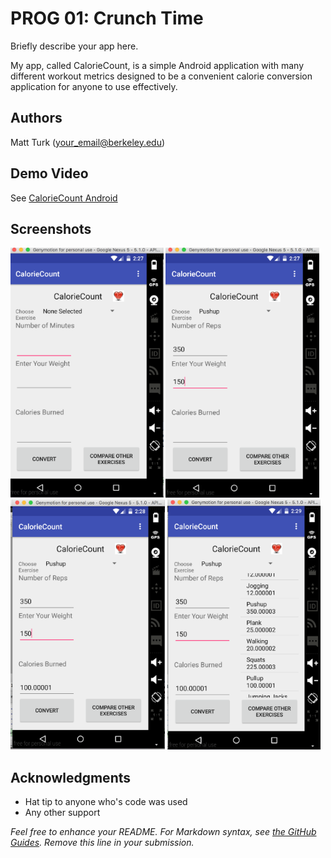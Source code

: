 # PROG 01: Crunch Time

Briefly describe your app here.

My app, called CalorieCount, is a simple Android application with many different workout metrics designed to be a convenient calorie conversion application for anyone to use effectively. 

## Authors

Matt Turk ([your_email@berkeley.edu](mturk@berkeley.edu))



## Demo Video

See [CalorieCount Android](https://youtu.be/R499l-sYFpY)

## Screenshots

<img src="screenshots/caloriecount1.png" height="400" alt="Screenshot"/>
<img src="screenshots/caloriecount2.png" height="400" alt="Screenshot"/>
<img src="screenshots/caloriecount3.png" height="400" alt="Screenshot"/>
<img src="screenshots/caloriecount4.png" height="400" alt="Screenshot"/>

## Acknowledgments

* Hat tip to anyone who's code was used
* Any other support

*Feel free to enhance your README. For Markdown syntax, see [the GitHub Guides](https://guides.github.com/features/mastering-markdown/). Remove this line in your submission.*
